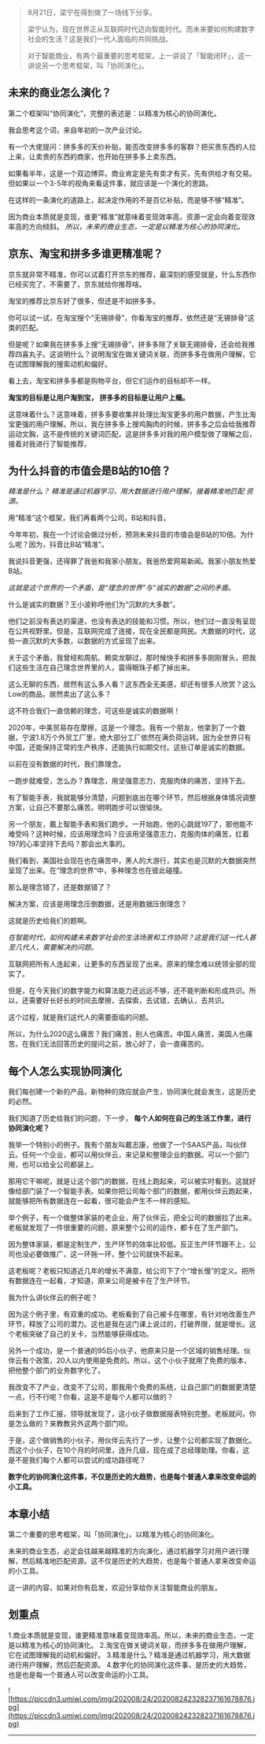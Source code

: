> 8月21日，梁宁在得到做了一场线下分享。
> 
> 
> 
> 梁宁认为，现在世界正从互联网时代迈向智能时代。而未来要如何构建数字社会的生活？这是我们一代人面临的共同挑战。
> 
> 
> 
> 对于智能商业，有两个最重要的思考框架，上一讲说了「智能闭环」，这一讲说另一个思考框架，叫「协同演化」。

## 未来的商业怎么演化？

第二个框架叫“协同演化”，完整的表述是：以精准为核心的协同演化。

我会思考这个词，来自年初的一次产业讨论。

有一个大佬提问：拼多多的天价补贴，能否改变拼多多的客群？把买贵东西的人拉上来，让卖贵的东西的商家，也开始在拼多多上卖东西。

如果看半年，这是一个双边博弈。商业肯定是先有卖才有买，先有供给才有交易。但如果以一个3-5年的视角来看这件事，就应该是一个演化的思路。

在这样的一条演化的道路上，起决定作用的不是百亿补贴，而是够不够“精准”。

因为商业本质就是变现，谁更“精准”就意味着变现效率高，资源一定会向着变现效率高的方向倾斜。 *所以，未来的商业生态，一定是以精准为核心的协同演化。*

## 京东、淘宝和拼多多谁更精准呢？

京东就非常不精准，你可以试着打开京东的推荐，最深刻的感受就是，什么东西你已经买完了，不需要了，京东就给你推荐啥。

淘宝的推荐比京东好了很多，但还是不如拼多多。

你可以试一试，在淘宝搜个“无锡排骨”，你看淘宝的推荐，依然还是“无锡排骨”这类的匹配。

但是呢？如果我在拼多多上搜“无锡排骨”，拼多多除了关联无锡排骨，还会给我推荐四喜丸子。这说明什么？说明淘宝在做关键词关联，而拼多多在做用户理解，它在试图理解我的搜索动机和偏好。

看上去，淘宝和拼多多都是购物平台，但它们运作的目标却不一样。

 **淘宝的目标是让用户淘到宝，**  **拼多多的目标是让用户上瘾。**

这意味着什么？这意味着，拼多多要收集并处理比淘宝更多的用户数据，产生比淘宝更强的用户理解。所以，我在拼多多上搜鸡胸肉的时候，拼多多之后会给我推荐运动文胸，这不是传统的关键词匹配，这是拼多多对我的用户模型做了理解之后，接着对我进行了智能推荐。

## 为什么抖音的市值会是B站的10倍？

 *精准是什么？*  *精准是通过机器学习，用大数据进行用户理解，接着精准地匹配*  *资源。*

用“精准”这个框架，我们再看两个公司，B站和抖音。

今年年初，我在一个讨论会做过分析，预测未来抖音的市值会是B站的10倍。为什么呢？因为，抖音比B站“精准”。

我说抖音更强，还得罪了我爸和我家小朋友。我爸热爱网易新闻。我家小朋友热爱B站。

 *这就是这个世界的一个矛盾，是“理念的世界”与“诚实的数据”之间的矛盾。*

什么是诚实的数据？王小波称呼他们为“沉默的大多数”。

他们之前没有表达的渠道，也没有表达的技能和习惯。所以，他们过一直没有呈现在公共视野里。但是，互联网完成了连接，现在全民都是网民。大数据的时代，这些一直沉默的大多数，以数据的方式呈现了出来。

关于这个矛盾，我曾经和周航、赖奕龙聊过，那时候快手和拼多多刚刚冒头，把我们这些生活在自己理念世界里的人，震得眼珠子都了掉出来。

这么无聊的东西，居然有这么多人看？这东西全无美感，却还有很多人欣赏？这么Low的商品，居然卖出了这么多？

这不符合我们一直信赖的理念，可这些是诚实的数据啊！

2020年，中美贸易存在摩擦，这是一个理念。我有一个朋友，他拿到了一个数据，宁波1.8万个外贸工厂里，绝大部分工厂依然在满负荷运转。因为全世界只有中国，还能保持正常的生产秩序，还能执行如期交付。这些订单是诚实的数据。

以前在没有数据的时代，我们靠理念。

一跑步就难受，怎么办？靠理念，用坚强意志力，克服肉体的痛苦，坚持下去。

有了智能手表，我就能够分清楚，问题到底出在哪个环节，然后根据身体情况调整方案，让自己不要那么痛苦。明明跑步可以很愉快。

另一个朋友，戴上智能手表和我们跑步。一开始跑，他的心跳就197了，那他能不难受吗？这种时候，应该用理念吗？应该用坚强意志力，克服肉体的痛苦，扛着197的心率坚持下去吗？那会出大事的。

我们看到，美国社会现在也在痛苦中，黑人的大游行，其实也是沉默的大数据突然呈现了出来。在“理念的世界“中，多种理念也在彼此碰撞。

那么是理念错了，还是数据错了？

解决方案，应该是用理念压倒数据，还是用数据压倒理念？

这就是历史给我们的题啊。

 *在智能时代，如何构建未来数字社会的生活场景和工作协同？这是我们这一代人甚至几代人，需要解决的问题。*

互联网把所有人连起来，让更多的东西呈现了出来。原来的理念难以统领全部的现实了。

但是，在今天我们的数字能力和算法能力还远远不够，还不能判断和形成共识。所以，还需要好长好长的时间去摩擦，去探索，去试错，去确认，去共识。

这个过程，就是我们这代人的需要面临的问题。

所以，为什么2020这么痛苦？我们痛苦，别人也痛苦。中国人痛苦，美国人也痛苦。在我们无法回答历史的提问之前，放心好了，会一直痛苦的。

## 每个人怎么实现协同演化

我们每创建一个新的产品，新物种的效应就会产生，协同演化就会发生，这是历史的必然。

我们知道了历史给我们的问题，下一步， **每个人如何在自己的生活工作里，进行协同演化呢？** 

我举一个特别小的例子。我有个朋友叫戴志康，他做了一个SAAS产品，叫伙伴云。任何一个企业，都可以用伙伴云，来记录和整理企业的数据。可以一个部门用，也可以给全公司都装上。

那用它干嘛呢，就是让这个部门的数据，在线上跑起来，可以被实时看到。这就好像给部门装了一个智能手表。如果你把公司每个部门的数据，都用伙伴云跑起来，就能够把所有数据连在一起看，很可能会产生不一样的感知。

举个例子，有一个做整体家装的老企业，用了伙伴云，把全公司的数据拉了出来。老板就发现了一件很重要的问题，原来整个公司的运作，都卡在了生产部门。

因为整体家装，都是定制生产，生产环节的效率比较低。反正生产环节跟不上，公司也没必要做推广，这一环拖一环，整个公司就快不起来。

这老板呢？老板只知道近几年的增长不满意，给公司下了个“增长慢”的定义。把所有数据连在一起看，才知道，原来公司是被卡在了生产环节。

我为什么讲伙伴云的例子呢？

因为这个例子里，有双重的成功。老板看到了自己被卡在哪里，有针对地改善生产环节，释放了公司的潜力。这也是我在这门课上说过的，打破界限，就是增长。这个老板突破了自己的关卡，当然能够获得成功。

另外一个成功，是一个普通的95后小伙子，他原来只是一个区域的销售经理。伙伴云有个政策，20人以内使用是免费的。所以，这个小伙子就用了免费的版本，把他整个部门的业务数字化了。

我改变不了产业，改变不了公司，那我用个免费的系统，让自己部门的数据更清楚一点，行不行呢？你看，这是不是每个人都可以做的？

后来到了工作汇报，领导就发现了，这小伙子做数据报表特别完整。老板就问，你是怎么做的？来教教另外这两个部门呗。

于是，这个做销售的小伙子，用伙伴云先行了一步，让整个公司都实现了数据化。而这个小伙子，在10个月的时间里，连升几级，现在成了总经理助理。你看，这是不是我们每个人都可以尝试的成功路径呢？

 **数字化的协同演化这件事，不仅是历史的大趋势，也是每个普通人拿来改变命运的小工具。**

## 本章小结

第二个重要的思考框架，叫「协同演化」，以精准为核心的协同演化。

未来的商业生态，必定会往越来越精准的方向演化，通过机器学习对用户进行理解，然后精准地匹配资源。这不仅是历史的大趋势，也是每个普通人拿来改变命运的小工具。

这一讲的内容，如果对你有启发，欢迎分享给你关注智能商业的朋友。

## 划重点

1.商业本质就是变现，谁更精准意味着变现效率高。所以，未来的商业生态，一定是以精准为核心的协同演化。
2.淘宝在做关键词关联，而拼多多在做用户理解，它在试图理解我的动机和偏好。
3.精准是什么？精准是通过机器学习，用大数据进行用户理解，然后匹配资源。
4.数字化的协同演化这件事，是历史的大趋势，也是也是每一个普通人可以改变命运的小工具。

![https://piccdn3.umiwi.com/img/202008/24/202008242328237161678876.jpg](https://piccdn3.umiwi.com/img/202008/24/202008242328237161678876.jpg)

---
